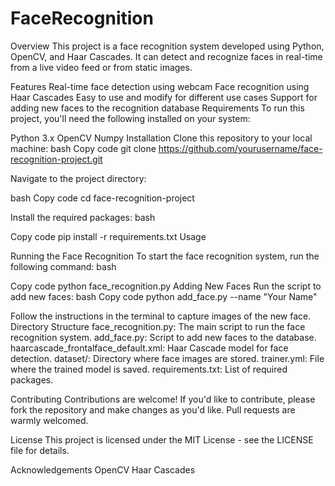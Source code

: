 # FaceRecognition
Overview
This project is a face recognition system developed using Python, OpenCV, and Haar Cascades. It can detect and recognize faces in real-time from a live video feed or from static images.

Features
Real-time face detection using webcam
Face recognition using Haar Cascades
Easy to use and modify for different use cases
Support for adding new faces to the recognition database
Requirements
To run this project, you'll need the following installed on your system:

Python 3.x
OpenCV
Numpy
Installation
Clone this repository to your local machine:
bash
Copy code
git clone https://github.com/yourusername/face-recognition-project.git

Navigate to the project directory:

bash
Copy code
cd face-recognition-project

Install the required packages:
bash

Copy code
pip install -r requirements.txt
Usage

Running the Face Recognition
To start the face recognition system, run the following command:
bash

Copy code
python face_recognition.py
Adding New Faces
Run the script to add new faces:
bash
Copy code
python add_face.py --name "Your Name"

Follow the instructions in the terminal to capture images of the new face.
Directory Structure
face_recognition.py: The main script to run the face recognition system.
add_face.py: Script to add new faces to the database.
haarcascade_frontalface_default.xml: Haar Cascade model for face detection.
dataset/: Directory where face images are stored.
trainer.yml: File where the trained model is saved.
requirements.txt: List of required packages.

Contributing
Contributions are welcome! If you'd like to contribute, please fork the repository and make changes as you'd like. Pull requests are warmly welcomed.

License
This project is licensed under the MIT License - see the LICENSE file for details.

Acknowledgements
OpenCV
Haar Cascades
